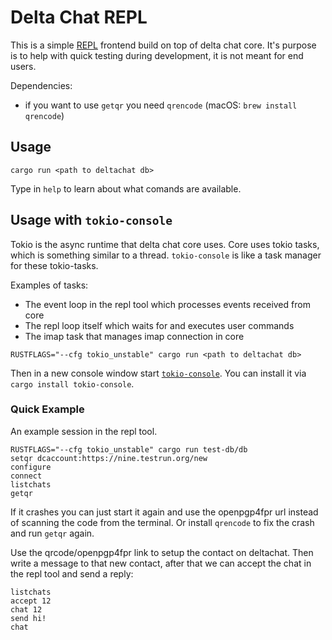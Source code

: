 # Delta Chat REPL

This is a simple [REPL](https://en.wikipedia.org/wiki/Read%E2%80%93eval%E2%80%93print_loop) frontend build on top of delta chat core.
It's purpose is to help with quick testing during development, it is not meant for end users.

Dependencies:
- if you want to use `getqr` you need `qrencode` (macOS: `brew install qrencode`)

## Usage

```
cargo run <path to deltachat db>
```

Type in `help` to learn about what comands are available.

## Usage with `tokio-console`

Tokio is the async runtime that delta chat core uses.
Core uses tokio tasks, which is something similar to a thread.
`tokio-console` is like a task manager for these tokio-tasks.

Examples of tasks:
- The event loop in the repl tool which processes events received from core
- The repl loop itself which waits for and executes user commands
- The imap task that manages imap connection in core

```
RUSTFLAGS="--cfg tokio_unstable" cargo run <path to deltachat db>
```

Then in a new console window start [`tokio-console`](https://github.com/tokio-rs/console).
You can install it via `cargo install tokio-console`.

### Quick Example

An example session in the repl tool.

```
RUSTFLAGS="--cfg tokio_unstable" cargo run test-db/db
setqr dcaccount:https://nine.testrun.org/new
configure
connect
listchats
getqr
```

If it crashes you can just start it again and use the openpgp4fpr url instead of scanning the code from the terminal.
Or install `qrencode` to fix the crash and run `getqr` again.

Use the qrcode/openpgp4fpr link to setup the contact on deltachat.
Then write a message to that new contact, after that we can accept the chat in the repl tool and send a reply:

```
listchats
accept 12
chat 12
send hi!
chat
```